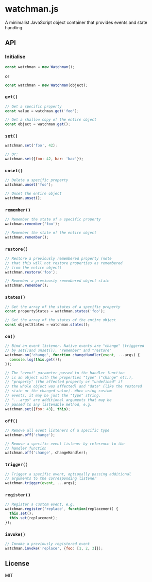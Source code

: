 # watchman.js
A minimalist JavaScript object container that provides events and state handling

## API

### Initialise
```javascript
const watchman = new Watchman();
```
or
```javascript
const watchman = new Watchman(object);
```

### `get()`

```javascript
// Get a specific property
const value = watchman.get('foo');

// Get a shallow copy of the entire object
const object = watchman.get();
```

### `set()`

```javascript
watchman.set('foo', 42);

// Or:
watchman.set({foo: 42, bar: 'baz'});
```

### `unset()`

```javascript
// Delete a specific property
watchman.unset('foo');

// Unset the entire object
watchman.unset();
```

### `remember()`

```javascript
// Remember the state of a specific property
watchman.remember('foo');

// Remember the state of the entire object
watchman.remember();
```

### `restore()`

```javascript
// Restore a previously remembered property (note
// that this will not restore properties as remembered
// from the entire object)
watchman.restore('foo');

// Remember a previously remembered object state
watchman.remember();
```

### `states()`

```javascript
// Get the array of the states of a specific property
const propertyStates = watchman.states('foo');

// Get the array of the states of the entire object
const objectStates = watchman.states();
```

### `on()`

```javascript
// Bind an event listener. Native events are "change" (triggered
// by set()and unset()), "remember" and "restore"
watchman.on('change', function changeHandler(event, ...args) {
  console.log(this.get());
});

// The "event" parameter passed to the handler function
// is an object with the properties "type" ("change" etc.), 
// "property" (the affected property or "undefined" if 
// the whole object was affected) and "data" (like the restored 
// state or the changed value). When using custom
// events, it may be just the "type" string.
// "...args" are additional arguments that may be
// passed to any listenable method, e.g.
watchman.set({foo: 43}, this);
```

### `off()`

```javascript
// Remove all event listeners of a specific type
watchman.off('change');

// Remove a specific event listener by reference to the
// handler function
watchman.off('change', changeHandler);
```

### `trigger()`

```javascript
// Trigger a specific event, optionally passing additional
// arguments to the corresponding listener
watchman.trigger(event, ...args);
```

### `register()`

```javascript
// Register a custom event, e.g.
watchman.register('replace', function(replacement) {
  this.set();
  this.set(replacement);
});
```

### `invoke()`

```javascript
// Invoke a previously registered event
watchman.invoke('replace', {foo: [1, 2, 3]});
```

## License
MIT